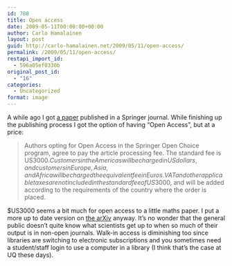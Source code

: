```yaml
---
id: 780
title: Open access
date: 2009-05-11T00:00:00+00:00
author: Carlo Hamalainen
layout: post
guid: http://carlo-hamalainen.net/2009/05/11/open-access/
permalink: /2009/05/11/open-access/
restapi_import_id:
  - 596a05ef0330b
original_post_id:
  - "16"
categories:
  - Uncategorized
format: image
---
```

A while ago I got [a paper](http://www.springerlink.com/content/g777mm0g3h371225/) published in a Springer journal. While finishing up the publishing process I got the option of having &#8220;Open Access&#8221;, but at a price: 

> Authors opting for Open Access in the Springer Open Choice program, agree to pay the article processing fee. The standard fee is US$3000. Customers in the Americas will be charged in US dollars, and customers in Europe, Asia, and Africa will be charged the equivalent fee in Euros. VAT and other applicable taxes are not included in the standard fee of US$3000, and will be added according to the requirements of the country where the order is placed.

$US3000 seems a bit much for open access to a little maths paper. I put a more up to date version on [the arXiv](http://arxiv.org/abs/0710.0938) anyway. It&#8217;s no wonder that the general public doesn&#8217;t quite know what scientists get up to when so much of their output is in non-open journals. Walk-in access is diminishing too since libraries are switching to electronic subscriptions and you sometimes need a student/staff login to use a computer in a library (I think that&#8217;s the case at UQ these days).